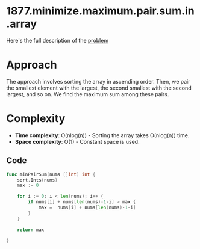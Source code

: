 # 1877.minimize.maximum.pair.sum.in.array

Here's the full description of the [problem](https://leetcode.com/problems/minimize-maximum-pair-sum-in-array/description/?envType=daily-question&envId=2023-11-17)


# Approach 

The approach involves sorting the array in ascending order. Then, we pair the smallest element with the largest, the second smallest with the second largest, and so on. We find the maximum sum among these pairs.
 
# Complexity 

- **Time complexity**: O(nlog(n)) - Sorting the array takes O(nlog(n)) time.
- **Space complexity**: O(1) - Constant space is used.

## Code 

```go
func minPairSum(nums []int) int {
    sort.Ints(nums)
    max := 0

    for i := 0; i < len(nums); i++ {
        if nums[i] + nums[len(nums)-1-i] > max {
            max =  nums[i] + nums[len(nums)-1-i]
        }
    }

    return max
    
}
```
